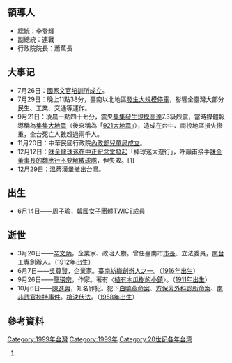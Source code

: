 ## 領導人

  - 總統：李登輝
  - 副總統：連戰
  - 行政院院長：蕭萬長

## 大事记

  - 7月26日：[國家文官培訓所成立](https://zh.wikipedia.org/wiki/國家文官培訓所 "wikilink")。
  - 7月29日：晚上11點38分，臺南以北地區[發生大規模停電](../Page/729全台大停電.md "wikilink")，影響全臺灣大部分民生、工業、交通等運作。
  - 9月21日：凌晨一點四十七分，震央[集集發生規模高達](https://zh.wikipedia.org/wiki/集集鎮 "wikilink")7.3級烈震，當時媒體報導稱為[集集大地震](https://zh.wikipedia.org/wiki/集集大地震 "wikilink")（後來稱為「[921大地震](../Page/921大地震.md "wikilink")」），造成在台中、南投地區損失慘重，全台死亡人數超過兩千人。
  - 11月20日：中華民國行政院[內政部兒童局成立](../Page/內政部.md "wikilink")。
  - 12月12日：[味全龍](../Page/味全龍.md "wikilink")[球迷在](https://zh.wikipedia.org/wiki/球迷 "wikilink")[中正紀念堂發起](../Page/中正紀念堂.md "wikilink")「棒球迷大遊行」，呼籲甫接手[味全董事長的](../Page/味全.md "wikilink")[魏應行不要解散球隊](../Page/魏應行.md "wikilink")，但失敗。\[1\]
  - 12月29日：[溫蒂漢堡撤出台灣](https://zh.wikipedia.org/wiki/溫蒂漢堡 "wikilink")。

## 出生

  - [6月14日](../Page/6月14日.md "wikilink")——[周子瑜](../Page/周子瑜.md "wikilink")，[韓國](https://zh.wikipedia.org/wiki/韓國 "wikilink")[女子團體](https://zh.wikipedia.org/wiki/女子團體 "wikilink")[TWICE成員](https://zh.wikipedia.org/wiki/TWICE "wikilink")

## 逝世

  - 3月20日——[辛文炳](../Page/辛文炳.md "wikilink")，企業家、政治人物。曾任臺南市[市長](https://zh.wikipedia.org/wiki/臺南市市長 "wikilink")、立法委員，[南台工專創辦人](https://zh.wikipedia.org/wiki/南台工專 "wikilink")。（[1912年出生](https://zh.wikipedia.org/wiki/1912年臺灣 "wikilink")）
  - 6月7日——[吳尊賢](../Page/吳尊賢.md "wikilink")，企業家。[臺南紡織創辦人之一](https://zh.wikipedia.org/wiki/臺南紡織 "wikilink")。（[1916年出生](../Page/1916年臺灣.md "wikilink")）
  - 9月26日——[龍瑛宗](../Page/龍瑛宗.md "wikilink")，作家。著有〈[植有木瓜樹的小鎮](https://zh.wikipedia.org/wiki/植有木瓜樹的小鎮 "wikilink")〉。（[1911年出生](https://zh.wikipedia.org/wiki/1911年臺灣 "wikilink")）
  - 10月6日——[陳進興](https://zh.wikipedia.org/wiki/陳進興_\(台灣罪犯\) "wikilink")，知名罪犯。犯下[白曉燕命案](../Page/白曉燕命案.md "wikilink")、[方保芳外科診所命案](https://zh.wikipedia.org/wiki/方保芳外科診所命案 "wikilink")、[南非武官挾持事件](https://zh.wikipedia.org/wiki/南非武官挾持事件 "wikilink")。[槍決伏法](https://zh.wikipedia.org/wiki/槍決 "wikilink")。（[1958年出生](../Page/1958年臺灣.md "wikilink")）

## 參考資料

[Category:1999年台灣](https://zh.wikipedia.org/wiki/Category:1999年台灣 "wikilink")
[Category:1999年](https://zh.wikipedia.org/wiki/Category:1999年 "wikilink")
[Category:20世纪各年台湾](https://zh.wikipedia.org/wiki/Category:20世纪各年台湾 "wikilink")

1.